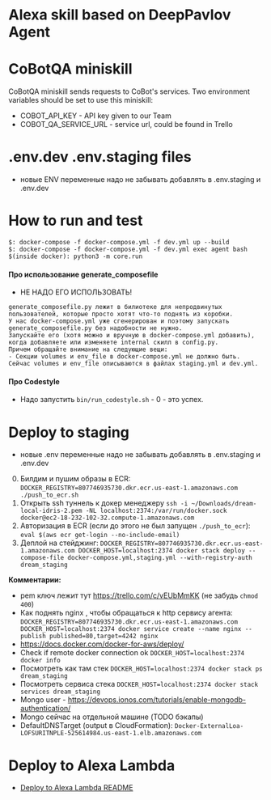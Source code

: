 # Alexa skill based on DeepPavlov Agent

CoBotQA miniskill
========================
CoBotQA miniskill sends requests to CoBot's services. Two environment variables
should be set to use this miniskill:
 * COBOT_API_KEY - API key given to our Team
 * COBOT_QA_SERVICE_URL - service url, could be found in Trello

 .env.dev .env.staging files
 =======================

 - новые ENV переменные надо не забывать добавлять в .env.staging и .env.dev

How to run and test
=======================

```
$: docker-compose -f docker-compose.yml -f dev.yml up --build
$: docker-compose -f docker-compose.yml -f dev.yml exec agent bash
$(inside docker): python3 -m core.run
```

#### Про использование generate_composefile

- НЕ НАДО ЕГО ИСПОЛЬЗОВАТЬ!

```
generate_composefile.py лежит в билиотеке для непродвинутых пользователей, которые просто хотят что-то поднять из коробки.
У нас docker-compose.yml уже сгенерирован и поэтому запускать generate_composefile.py без надобности не нужно.
Запускайте его (хотя можно и вручную в docker-compose.yml добавить), когда добавляете или изменяете internal скилл в config.py.
Причем обращайте внимание на следующие вещи:
- Секции volumes и env_file в docker-compose.yml не должно быть. Сейчас volumes и env_file описываются в файлах staging.yml и dev.yml.
```

#### Про Codestyle

- Надо запустить `bin/run_codestyle.sh` - 0 - это успех.


Deploy to staging
=======================

- новые .env переменные надо не забывать добавлять в .env.staging и .env.dev

0. Билдим и пушим образы в ECR: `DOCKER_REGISTRY=807746935730.dkr.ecr.us-east-1.amazonaws.com ./push_to_ecr.sh`
1. Открыть ssh туннель к докер менеджеру `ssh -i ~/Downloads/dream-local-idris-2.pem -NL localhost:2374:/var/run/docker.sock docker@ec2-18-232-102-32.compute-1.amazonaws.com`
2. Авторизация в ECR (если до этого не был запущен `./push_to_ecr`): `eval $(aws ecr get-login --no-include-email)`
3. Деплой на стейджинг: `DOCKER_REGISTRY=807746935730.dkr.ecr.us-east-1.amazonaws.com DOCKER_HOST=localhost:2374 docker stack deploy --compose-file docker-compose.yml,staging.yml --with-registry-auth dream_staging`

**Комментарии:**
- pem ключ лежит тут https://trello.com/c/vEUbMmKK (не забудь `chmod 400`)
- Как поднять nginx , чтобы обращаться к http сервису агента: `DOCKER_REGISTRY=807746935730.dkr.ecr.us-east-1.amazonaws.com DOCKER_HOST=localhost:2374 docker service create --name nginx --publish published=80,target=4242 nginx`
- https://docs.docker.com/docker-for-aws/deploy/
- Check if remote docker connection ok `DOCKER_HOST=localhost:2374 docker info`
- Посмотреть как там стек `DOCKER_HOST=localhost:2374 docker stack ps dream_staging`
- Посмотреть сервиса стека `DOCKER_HOST=localhost:2374 docker stack services dream_staging`
- Mongo user - https://devops.ionos.com/tutorials/enable-mongodb-authentication/
- Mongo сейчас на отдельной машине (TODO бэкапы)
- DefaultDNSTarget (output в CloudFormation): `Docker-ExternalLoa-LOFSURITNPLE-525614984.us-east-1.elb.amazonaws.com`


Deploy to Alexa Lambda
=======================

- [Deploy to Alexa Lambda README](aws_lambda/README.md)
